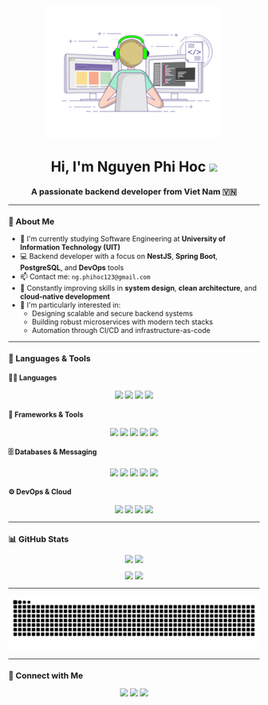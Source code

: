 <p align="center">
  <img src="./assets/coding.gif" width="350"/>
</p>

<h1 align="center">Hi, I'm Nguyen Phi Hoc <img src="https://raw.githubusercontent.com/iampavangandhi/iampavangandhi/master/gifs/Hi.gif" width="30px"></h1>
<h3 align="center">A passionate backend developer from Viet Nam 🇻🇳</h3>

---

### 🧠 About Me

- 🔭 I'm currently studying Software Engineering at **University of Information Technology (UIT)**  
- 💻 Backend developer with a focus on **NestJS**, **Spring Boot**, **PostgreSQL**, and **DevOps** tools  
- 📫 Contact me: `ng.phihoc123@gmail.com`  
- 🌱 Constantly improving skills in **system design**, **clean architecture**, and **cloud-native development**
- 🧩 I'm particularly interested in:  
  - Designing scalable and secure backend systems  
  - Building robust microservices with modern tech stacks  
  - Automation through CI/CD and infrastructure-as-code

---

### 🚀 Languages & Tools

#### 👨‍💻 Languages
<p align="center">
  <img src="https://img.shields.io/badge/TypeScript-3178C6?style=for-the-badge&logo=typescript&logoColor=white"/>
  <img src="https://img.shields.io/badge/Java-007396?style=for-the-badge&logo=java&logoColor=white"/>
  <img src="https://img.shields.io/badge/C++-00599C?style=for-the-badge&logo=c%2B%2B&logoColor=white"/>
  <img src="https://img.shields.io/badge/SQL-336791?style=for-the-badge&logo=postgresql&logoColor=white"/>
</p>

#### 🧰 Frameworks & Tools
<p align="center">
  <img src="https://img.shields.io/badge/NestJS-E0234E?style=for-the-badge&logo=nestjs&logoColor=white"/>
  <img src="https://img.shields.io/badge/Spring_Boot-6DB33F?style=for-the-badge&logo=springboot&logoColor=white"/>
  <img src="https://img.shields.io/badge/Next.js-000000?style=for-the-badge&logo=nextdotjs&logoColor=white"/>
  <img src="https://img.shields.io/badge/React-61DAFB?style=for-the-badge&logo=react&logoColor=black"/>
  <img src="https://img.shields.io/badge/.NET_Core-512BD4?style=for-the-badge&logo=dotnet&logoColor=white"/>
</p>

#### 🗄️ Databases & Messaging
<p align="center">
  <img src="https://img.shields.io/badge/PostgreSQL-4169E1?style=for-the-badge&logo=postgresql&logoColor=white"/>
  <img src="https://img.shields.io/badge/MySQL-4479A1?style=for-the-badge&logo=mysql&logoColor=white"/>
  <img src="https://img.shields.io/badge/MongoDB-47A248?style=for-the-badge&logo=mongodb&logoColor=white"/>
  <img src="https://img.shields.io/badge/Redis-DC382D?style=for-the-badge&logo=redis&logoColor=white"/>
  <img src="https://img.shields.io/badge/Kafka-231F20?style=for-the-badge&logo=apachekafka&logoColor=white"/>
</p>

#### ⚙️ DevOps & Cloud
<p align="center">
  <img src="https://img.shields.io/badge/Docker-2496ED?style=for-the-badge&logo=docker&logoColor=white"/>
  <img src="https://img.shields.io/badge/Kubernetes-326CE5?style=for-the-badge&logo=kubernetes&logoColor=white"/>
  <img src="https://img.shields.io/badge/AWS-FF9900?style=for-the-badge&logo=amazonaws&logoColor=white"/>
  <img src="https://img.shields.io/badge/GitHub_Actions-2088FF?style=for-the-badge&logo=githubactions&logoColor=white"/>
</p>

---

### 📊 GitHub Stats

<p align="center">
  <img src="https://github-profile-summary-cards.vercel.app/api/cards/repos-per-language?username=phihocnguyen" />
  <img src="https://github-profile-summary-cards.vercel.app/api/cards/most-commit-language?username=phihocnguyen&theme=tokyonight" />
</p>

<p align="center">
  <img src="https://github-profile-summary-cards.vercel.app/api/cards/stats?username=phihocnguyen&theme=tokyonight" />
  <img src="https://github-profile-summary-cards.vercel.app/api/cards/productive-time?username=phihocnguyen&theme=tokyonight&utcOffset=7" />
</p>

---

<p align="center">
  <img src="https://raw.githubusercontent.com/phihocnguyen/phihocnguyen/output/github-contribution-grid-snake.svg" alt="snake animation"/>
</p>

---

### 🔗 Connect with Me

<p align="center">
  <a href="mailto:ng.phihoc123@gmail.com"><img src="https://img.shields.io/badge/Gmail-D14836?style=for-the-badge&logo=gmail&logoColor=white"></a>
  <a href="https://github.com/phihocnguyen"><img src="https://img.shields.io/badge/GitHub-181717?style=for-the-badge&logo=github&logoColor=white"></a>
  <a href="https://www.facebook.com/PhiHoc.20110204"><img src="https://img.shields.io/badge/Facebook-1877F2?style=for-the-badge&logo=facebook&logoColor=white"></a>
</p>
